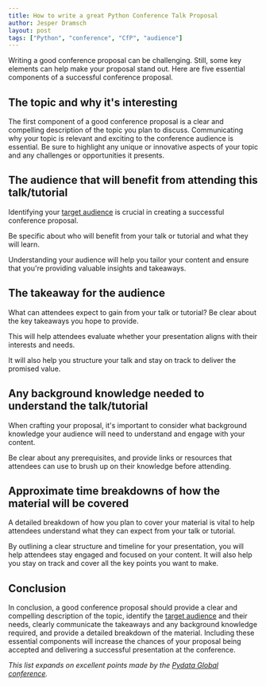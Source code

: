 ```yaml
---
title: How to write a great Python Conference Talk Proposal
author: Jesper Dramsch
layout: post
tags: ["Python", "conference", "CfP", "audience"]
---
```


Writing a good conference proposal can be challenging. Still, some key elements can help make your proposal stand out. Here are five essential components of a successful conference proposal.

## The topic and why it's interesting
The first component of a good conference proposal is a clear and compelling description of the topic you plan to discuss. Communicating why your topic is relevant and exciting to the conference audience is essential. Be sure to highlight any unique or innovative aspects of your topic and any challenges or opportunities it presents.

## The audience that will benefit from attending this talk/tutorial
Identifying your [target audience](/resources/how-do-you-define-your-target-audience-for-a-python-conference-talk/) is crucial in creating a successful conference proposal.

Be specific about who will benefit from your talk or tutorial and what they will learn. 

Understanding your audience will help you tailor your content and ensure that you're providing valuable insights and takeaways.

## The takeaway for the audience 
What can attendees expect to gain from your talk or tutorial? Be clear about the key takeaways you hope to provide. 

This will help attendees evaluate whether your presentation aligns with their interests and needs. 

It will also help you structure your talk and stay on track to deliver the promised value.

## Any background knowledge needed to understand the talk/tutorial 
When crafting your proposal, it's important to consider what background knowledge your audience will need to understand and engage with your content. 

Be clear about any prerequisites, and provide links or resources that attendees can use to brush up on their knowledge before attending.

## Approximate time breakdowns of how the material will be covered
A detailed breakdown of how you plan to cover your material is vital to help attendees understand what they can expect from your talk or tutorial. 

By outlining a clear structure and timeline for your presentation, you will help attendees stay engaged and focused on your content. It will also help you stay on track and cover all the key points you want to make.

## Conclusion
In conclusion, a good conference proposal should provide a clear and compelling description of the topic, identify the [target audience](/resources/how-do-you-define-your-target-audience-for-a-python-conference-talk/) and their needs, clearly communicate the takeaways and any background knowledge required, and provide a detailed breakdown of the material. Including these essential components will increase the chances of your proposal being accepted and delivering a successful presentation at the conference.

_This list expands on excellent points made by the [Pydata Global conference](https://pydata.org/global2022/present/)._